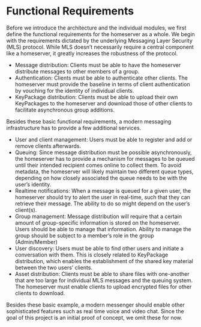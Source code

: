 # Functional Requirements

Before we introduce the architecture and the individual modules, we first define the functional requirements for the homeserver as a whole. We begin with the requirements dictated by the underlying Messaging Layer Security (MLS) protocol. While MLS doesn’t necessarily require a central component like a homeserver, it greatly increases the robustness of the protocol.

- Message distribution: Clients must be able to have the homeserver distribute messages to other members of a group.
- Authentication: Clients must be able to authenticate other clients. The homeserver must provide the baseline in terms of client authentication by vouching for the identity of individual clients.
- KeyPackage distribution: Clients must be able to upload their own KeyPackages to the homeserver and download those of other clients to facilitate asynchronous group additions.

Besides these basic functional requirements, a modern messaging infrastructure has to provide a few additional services.

- User and client management: Users must be able to register and add or remove clients afterwards.
- Queuing: Since message distribution must be possible asynchronously, the homeserver has to provide a mechanism for messages to be queued until their intended recipient comes online to collect them. To avoid metadata, the homeserver will likely maintain two different queue types, depending on how closely associated the queue needs to be with the user’s identity.
- Realtime notifications: When a message is queued for a given user, the homeserver should try to alert the user in real-time, such that they can retrieve their message. The ability to do so might depend on the user’s client(s).
- Group management: Message distribution will require that a certain amount of group-specific information is stored on the homeserver. Users should be able to manage that information. Ability to manage the group should be subject to a member’s role in the group (Admin/Member)
- User discovery: Users must be able to find other users and initiate a conversation with them. This is closely related to KeyPackage distribution, which enables the establishment of the shared key material between the two users’ clients.
- Asset distribution: Clients must be able to share files with one-another that are too large for individual MLS messages and the queuing system. The homeserver must enable clients to upload encrypted files for other clients to download.

Besides these basic example, a modern messenger should enable other sophisticated features such as real time voice and video chat. Since the goal of this project is an initial proof of concept, we omit these for now.
